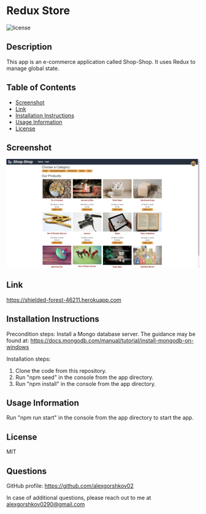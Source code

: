 # Redux Store

![license](https://img.shields.io/badge/license-MIT-blue?style=plastic)


## Description
  
This app is an e-commerce application called Shop-Shop. It uses Redux to manage global state.
  
  
## Table of Contents

* [Screenshot](#Screenshot)
* [Link](#link)
* [Installation Instructions](#installation-instructions)
* [Usage Information](#usage-information)
* [License](#license)


## Screenshot
![Screenshot](./misc/screenshot.jpg?raw=true)

## Link
https://shielded-forest-46211.herokuapp.com

## Installation Instructions

Precondition steps: Install a Mongo database server. The guidance may be found at: https://docs.mongodb.com/manual/tutorial/install-mongodb-on-windows

Installation steps:
1) Clone the code from this repository.
2) Run "npm seed" in the console from the app directory.
3) Run "npm install" in the console from the app directory.


## Usage Information

Run "npm run start" in the console from the app directory to start the app.


## License

MIT


## Questions

GitHub profile: https://github.com/alexgorshkov02

In case of additional questions, please reach out to me at alexgorshkov0290@gmail.com
